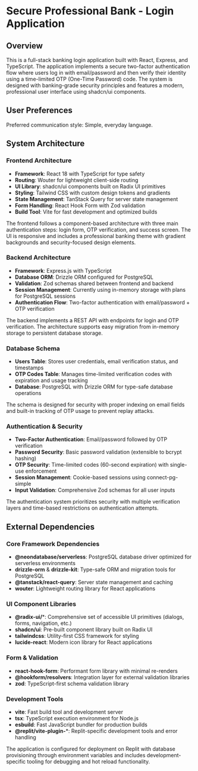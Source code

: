# Secure Professional Bank - Login Application

## Overview

This is a full-stack banking login application built with React, Express, and TypeScript. The application implements a secure two-factor authentication flow where users log in with email/password and then verify their identity using a time-limited OTP (One-Time Password) code. The system is designed with banking-grade security principles and features a modern, professional user interface using shadcn/ui components.

## User Preferences

Preferred communication style: Simple, everyday language.

## System Architecture

### Frontend Architecture
- **Framework**: React 18 with TypeScript for type safety
- **Routing**: Wouter for lightweight client-side routing
- **UI Library**: shadcn/ui components built on Radix UI primitives
- **Styling**: Tailwind CSS with custom design tokens and gradients
- **State Management**: TanStack Query for server state management
- **Form Handling**: React Hook Form with Zod validation
- **Build Tool**: Vite for fast development and optimized builds

The frontend follows a component-based architecture with three main authentication steps: login form, OTP verification, and success screen. The UI is responsive and includes a professional banking theme with gradient backgrounds and security-focused design elements.

### Backend Architecture
- **Framework**: Express.js with TypeScript
- **Database ORM**: Drizzle ORM configured for PostgreSQL
- **Validation**: Zod schemas shared between frontend and backend
- **Session Management**: Currently using in-memory storage with plans for PostgreSQL sessions
- **Authentication Flow**: Two-factor authentication with email/password + OTP verification

The backend implements a REST API with endpoints for login and OTP verification. The architecture supports easy migration from in-memory storage to persistent database storage.

### Database Schema
- **Users Table**: Stores user credentials, email verification status, and timestamps
- **OTP Codes Table**: Manages time-limited verification codes with expiration and usage tracking
- **Database**: PostgreSQL with Drizzle ORM for type-safe database operations

The schema is designed for security with proper indexing on email fields and built-in tracking of OTP usage to prevent replay attacks.

### Authentication & Security
- **Two-Factor Authentication**: Email/password followed by OTP verification
- **Password Security**: Basic password validation (extensible to bcrypt hashing)
- **OTP Security**: Time-limited codes (60-second expiration) with single-use enforcement
- **Session Management**: Cookie-based sessions using connect-pg-simple
- **Input Validation**: Comprehensive Zod schemas for all user inputs

The authentication system prioritizes security with multiple verification layers and time-based restrictions on authentication attempts.

## External Dependencies

### Core Framework Dependencies
- **@neondatabase/serverless**: PostgreSQL database driver optimized for serverless environments
- **drizzle-orm** & **drizzle-kit**: Type-safe ORM and migration tools for PostgreSQL
- **@tanstack/react-query**: Server state management and caching
- **wouter**: Lightweight routing library for React applications

### UI Component Libraries
- **@radix-ui/***: Comprehensive set of accessible UI primitives (dialogs, forms, navigation, etc.)
- **shadcn/ui**: Pre-built component library built on Radix UI
- **tailwindcss**: Utility-first CSS framework for styling
- **lucide-react**: Modern icon library for React applications

### Form & Validation
- **react-hook-form**: Performant form library with minimal re-renders
- **@hookform/resolvers**: Integration layer for external validation libraries
- **zod**: TypeScript-first schema validation library

### Development Tools
- **vite**: Fast build tool and development server
- **tsx**: TypeScript execution environment for Node.js
- **esbuild**: Fast JavaScript bundler for production builds
- **@replit/vite-plugin-***: Replit-specific development tools and error handling

The application is configured for deployment on Replit with database provisioning through environment variables and includes development-specific tooling for debugging and hot reload functionality.